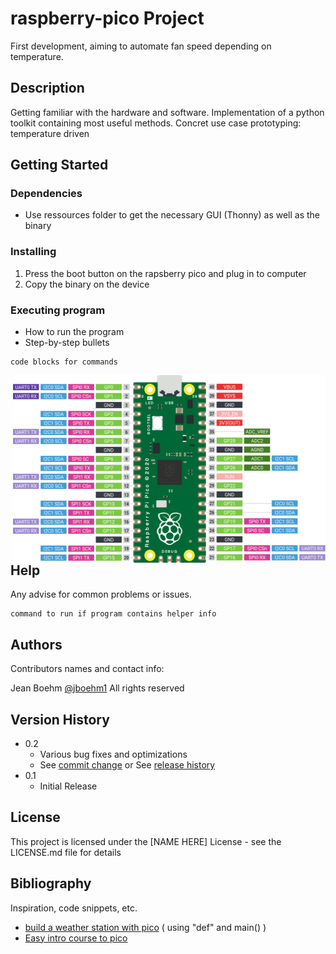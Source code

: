 # raspberry-pico Project

First development, aiming to automate fan speed depending on temperature.

## Description

Getting familiar with the hardware and software. Implementation of a python toolkit containing most useful methods. Concret use case prototyping: temperature driven 

## Getting Started

### Dependencies

* Use ressources folder to get the necessary GUI (Thonny) as well as the binary


### Installing

1. Press the boot button on the rapsberry pico and plug in to computer
2. Copy the binary on the device

### Executing program

* How to run the program
* Step-by-step bullets
```
code blocks for commands
```
<img src="raspberry-pi-pico-gpio.png" align="right" width="500" height="300"/>

## Help

Any advise for common problems or issues.
```
command to run if program contains helper info
```

## Authors

Contributors names and contact info:

Jean Boehm [@jboehm1](https://github.com/jboehm1) All rights reserved

## Version History

* 0.2
    * Various bug fixes and optimizations
    * See [commit change]() or See [release history]()
* 0.1
    * Initial Release

## License

This project is licensed under the [NAME HERE] License - see the LICENSE.md file for details

## Bibliography

Inspiration, code snippets, etc.
* [build a weather station with pico](https://www.youtube.com/watch?v=vfp0B1IW7yI&list=LL&index=2&ab_channel=WexterHome) ( using "def" and main() )
* [Easy intro course to pico](https://www.electroniclinic.com/raspberry-pi-pico-rp2040-programming-in-micropython-with-examples/)
